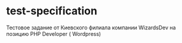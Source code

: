 # test-specification
Тестовое задание от Киевского филиала компании WizardsDev на позицию PHP Developer ( Wordpress)
